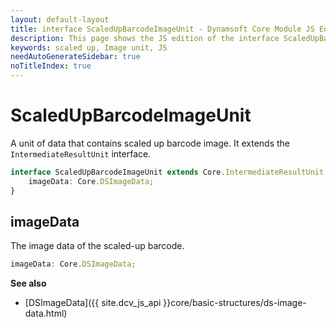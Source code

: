 ```yaml
---
layout: default-layout
title: interface ScaledUpBarcodeImageUnit - Dynamsoft Core Module JS Edition API Reference
description: This page shows the JS edition of the interface ScaledUpBarcodeImageUnit in Dynamsoft Core Module.
keywords: scaled up, Image unit, JS
needAutoGenerateSidebar: true
noTitleIndex: true
---
```


# ScaledUpBarcodeImageUnit

A unit of data that contains scaled up barcode image. It extends the `IntermediateResultUnit` interface.

```typescript
interface ScaledUpBarcodeImageUnit extends Core.IntermediateResultUnit {
    imageData: Core.DSImageData;
}
```
<!-- 
| Properties              | Type               |
| ----------------------- | ------------------ |
| [imageData](#imagedata) | *Core.DSImageData* | -->

## imageData

The image data of the scaled-up barcode.

```typescript
imageData: Core.DSImageData;   
```

**See also**

* [DSImageData]({{ site.dcv_js_api }}core/basic-structures/ds-image-data.html)